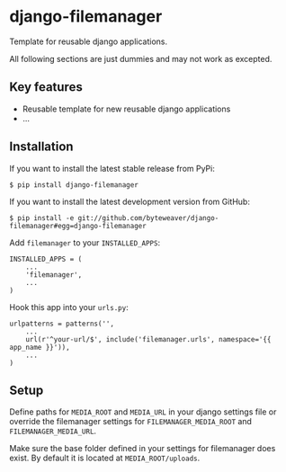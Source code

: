 # django-filemanager

Template for reusable django applications.

All following sections are just dummies and may not work as excepted.

## Key features

* Reusable template for new reusable django applications
* ...

## Installation

If you want to install the latest stable release from PyPi:

    $ pip install django-filemanager

If you want to install the latest development version from GitHub:

    $ pip install -e git://github.com/byteweaver/django-filemanager#egg=django-filemanager

Add `filemanager` to your `INSTALLED_APPS`:

    INSTALLED_APPS = (
        ...
        'filemanager',
        ...
    )

Hook this app into your ``urls.py``:

    urlpatterns = patterns('',
        ...
        url(r'^your-url/$', include('filemanager.urls', namespace='{{ app_name }}')),
        ...
    )

## Setup

Define paths for `MEDIA_ROOT` and `MEDIA_URL` in your django settings file or override the filemanager settings for `FILEMANAGER_MEDIA_ROOT` and `FILEMANAGER_MEDIA_URL`.

Make sure the base folder defined in your settings for filemanager does exist. By default it is located at `MEDIA_ROOT/uploads`.
